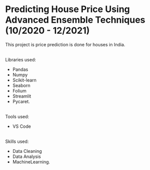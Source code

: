 # Predicting House Price Using Advanced Ensemble Techniques (10/2020 - 12/2021)

This project is  price prediction is done for houses in India.

<br>Libraries used: 
- Pandas
- Numpy
- Scikit-learn
- Seaborn
- Folium
- Streamlit
- Pycaret.

<br> Tools used:
- VS Code

<br>Skills used: 
- Data Cleaning
- Data Analysis
- MachineLearning.
